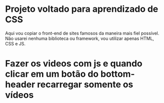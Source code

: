 <h1> Projeto voltado para aprendizado de CSS </h1>
<p> Aqui vou copiar o front-end de sites famosos da maneira mais fiel possível. Não usarei nenhuma biblioteca ou framework, vou utilizar apenas HTML, CSS e JS. </p>
 
 
<h1>Fazer os videos com js e quando clicar em um botão do bottom-header recarregar somente os vídeos</h1>


